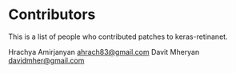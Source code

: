 # Contributors

This is a list of people who contributed patches to keras-retinanet.

Hrachya Amirjanyan  <ahrach83@gmail.com>
Davit Mheryan       <davidmher@gmail.com>
